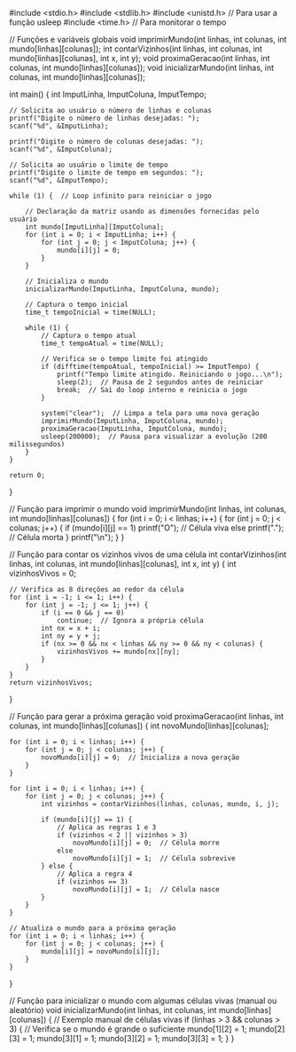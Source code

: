 #include <stdio.h>
#include <stdlib.h>
#include <unistd.h>  // Para usar a função usleep
#include <time.h>    // Para monitorar o tempo

// Funções e variáveis globais
void imprimirMundo(int linhas, int colunas, int mundo[linhas][colunas]);
int contarVizinhos(int linhas, int colunas, int mundo[linhas][colunas], int x, int y);
void proximaGeracao(int linhas, int colunas, int mundo[linhas][colunas]);
void inicializarMundo(int linhas, int colunas, int mundo[linhas][colunas]);

int main() {
    int ImputLinha, ImputColuna, ImputTempo;

    // Solicita ao usuário o número de linhas e colunas
    printf("Digite o número de linhas desejadas: ");
    scanf("%d", &ImputLinha);

    printf("Digite o número de colunas desejadas: ");
    scanf("%d", &ImputColuna);

    // Solicita ao usuário o limite de tempo
    printf("Digite o limite de tempo em segundos: ");
    scanf("%d", &ImputTempo);

    while (1) {  // Loop infinito para reiniciar o jogo

        // Declaração da matriz usando as dimensões fornecidas pelo usuário
        int mundo[ImputLinha][ImputColuna];
        for (int i = 0; i < ImputLinha; i++) {
            for (int j = 0; j < ImputColuna; j++) {
                mundo[i][j] = 0;
            }
        }

        // Inicializa o mundo
        inicializarMundo(ImputLinha, ImputColuna, mundo);

        // Captura o tempo inicial
        time_t tempoInicial = time(NULL);

        while (1) {
            // Captura o tempo atual
            time_t tempoAtual = time(NULL);

            // Verifica se o tempo limite foi atingido
            if (difftime(tempoAtual, tempoInicial) >= ImputTempo) {
                printf("Tempo limite atingido. Reiniciando o jogo...\n");
                sleep(2);  // Pausa de 2 segundos antes de reiniciar
                break;  // Sai do loop interno e reinicia o jogo
            }

            system("clear");  // Limpa a tela para uma nova geração
            imprimirMundo(ImputLinha, ImputColuna, mundo);
            proximaGeracao(ImputLinha, ImputColuna, mundo);
            usleep(200000);  // Pausa para visualizar a evolução (200 milissegundos)
        }
    }

    return 0;
}

// Função para imprimir o mundo
void imprimirMundo(int linhas, int colunas, int mundo[linhas][colunas]) {
    for (int i = 0; i < linhas; i++) {
        for (int j = 0; j < colunas; j++) {
            if (mundo[i][j] == 1)
                printf("O");  // Célula viva
            else
                printf(".");  // Célula morta
        }
        printf("\n");
    }
}

// Função para contar os vizinhos vivos de uma célula
int contarVizinhos(int linhas, int colunas, int mundo[linhas][colunas], int x, int y) {
    int vizinhosVivos = 0;

    // Verifica as 8 direções ao redor da célula
    for (int i = -1; i <= 1; i++) {
        for (int j = -1; j <= 1; j++) {
            if (i == 0 && j == 0)
                continue;  // Ignora a própria célula
            int nx = x + i;
            int ny = y + j;
            if (nx >= 0 && nx < linhas && ny >= 0 && ny < colunas) {
                vizinhosVivos += mundo[nx][ny];
            }
        }
    }
    return vizinhosVivos;
}

// Função para gerar a próxima geração
void proximaGeracao(int linhas, int colunas, int mundo[linhas][colunas]) {
    int novoMundo[linhas][colunas];

    for (int i = 0; i < linhas; i++) {
        for (int j = 0; j < colunas; j++) {
            novoMundo[i][j] = 0;  // Inicializa a nova geração
        }
    }

    for (int i = 0; i < linhas; i++) {
        for (int j = 0; j < colunas; j++) {
            int vizinhos = contarVizinhos(linhas, colunas, mundo, i, j);

            if (mundo[i][j] == 1) {
                // Aplica as regras 1 e 3
                if (vizinhos < 2 || vizinhos > 3)
                    novoMundo[i][j] = 0;  // Célula morre
                else
                    novoMundo[i][j] = 1;  // Célula sobrevive
            } else {
                // Aplica a regra 4
                if (vizinhos == 3)
                    novoMundo[i][j] = 1;  // Célula nasce
            }
        }
    }

    // Atualiza o mundo para a próxima geração
    for (int i = 0; i < linhas; i++) {
        for (int j = 0; j < colunas; j++) {
            mundo[i][j] = novoMundo[i][j];
        }
    }
}

// Função para inicializar o mundo com algumas células vivas (manual ou aleatório)
void inicializarMundo(int linhas, int colunas, int mundo[linhas][colunas]) {
    // Exemplo manual de células vivas
    if (linhas > 3 && colunas > 3) {  // Verifica se o mundo é grande o suficiente
        mundo[1][2] = 1;
        mundo[2][3] = 1;
        mundo[3][1] = 1;
        mundo[3][2] = 1;
        mundo[3][3] = 1;
    }
}

